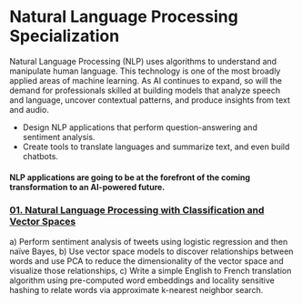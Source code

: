 # Natural Language Processing Specialization
Natural Language Processing (NLP) uses algorithms to understand and manipulate human language. 
This technology is one of the most broadly applied areas of machine learning. 
As AI continues to expand, so will the demand for professionals skilled at building models that analyze speech and language, uncover contextual patterns, and produce insights from text and audio.

- Design NLP applications that perform question-answering and sentiment analysis.
- Create tools to translate languages and summarize text, and even build chatbots. 

#### NLP applications are going to be at the forefront of the coming transformation to an AI-powered future.

### [01. Natural Language Processing with Classification and Vector Spaces]()
a) Perform sentiment analysis of tweets using logistic regression and then naïve Bayes, 
b) Use vector space models to discover relationships between words and use PCA to reduce the dimensionality of the vector space and visualize those relationships, 
c) Write a simple English to French translation algorithm using pre-computed word embeddings and locality sensitive hashing to relate words via approximate k-nearest neighbor search.
